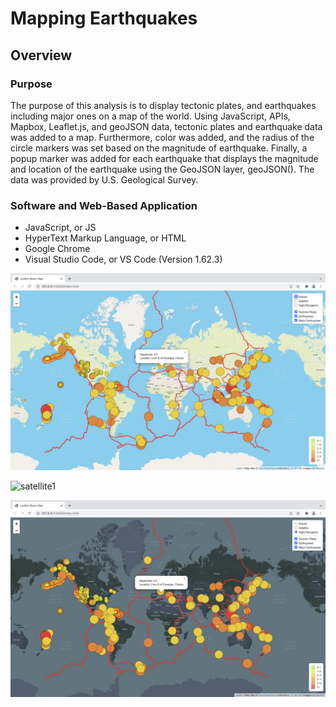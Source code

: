 # Mapping Earthquakes

## Overview

### Purpose

The purpose of this analysis is to display tectonic plates, and earthquakes including major ones on a map of the world. Using JavaScript, APIs, Mapbox, Leaflet.js, and geoJSON data, tectonic plates and earthquake data was added to a map. Furthermore, color was added, and the radius of the circle markers was set based on the magnitude of earthquake. Finally, a popup marker was added for each earthquake that displays the magnitude and location of the earthquake using the GeoJSON layer, geoJSON(). The data was provided by U.S. Geological Survey. 

### Software and Web-Based Application

* JavaScript, or JS
* HyperText Markup Language, or HTML
* Google Chrome
* Visual Studio Code, or VS Code (Version 1.62.3)

![streets](streets.png)

![satellite1](satellite1.png)

![night1](night1.png)

